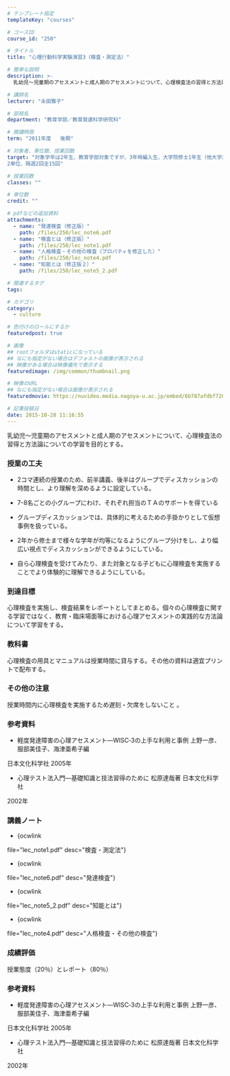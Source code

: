 ```yaml
---
# テンプレート指定
templateKey: "courses"

# コースID
course_id: "250"

# タイトル
title: "心理行動科学実験演習3（検査・測定法）"

# 簡単な説明
description: >-
  乳幼児〜児童期のアセスメントと成人期のアセスメントについて、心理検査法の習得と方法論についての学習を目的とする。...

# 講師名
lecturer: "永田雅子"

# 部局名
department: "教育学部／教育発達科学研究科"

# 開講時限
term: "2011年度	後期"

# 対象者、単位数、授業回数
target: "対象学年は2年生、教育学部対象ですが、3年時編入生、大学院修士1年生（他大学進学）も含まれます。
2単位、隔週2回全15回"

# 授業回数
classes: ""

# 単位数
credit: ""

# pdfなどの追加資料
attachments: 
  - name: "発達検査（修正版）" 
    path: /files/250/lec_note6.pdf
  - name: "検査とは（修正版）" 
    path: /files/250/lec_note1.pdf
  - name: "人格検査・その他の検査（プロパティを修正した）" 
    path: /files/250/lec_note4.pdf
  - name: "知能とは（修正版２）" 
    path: /files/250/lec_note5_2.pdf

# 関連するタグ
tags:

# カテゴリ
category:
  - culture

# 色付けのロールにするか
featuredpost: true

# 画像
## rootフォルダはstaticになっている
## なにも指定がない場合はデフォルトの画像が表示される
## 映像がある場合は映像優先で表示する
featuredimage: /img/common/thumbnail.png

# 映像のURL
## なにも指定がない場合は画像が表示される
featuredmovie: https://nuvideo.media.nagoya-u.ac.jp/embed/6b787afdbf720319cad1933452c4818e64c38c7a

# 記事投稿日
date: 2015-10-28 11:16:55
---
```


乳幼児〜児童期のアセスメントと成人期のアセスメントについて、心理検査法の習得と方法論についての学習を目的とする。

### 授業の工夫

* 2コマ連続の授業のため、前半講義、後半はグループでディスカッションの時間とし、より理解を深めるように設定している。

* 7-8名ごとの小グループにわけ、それぞれ担当のＴＡのサポートを得ている

* グループディスカッションでは、具体的に考えるための手掛かりとして仮想事例を扱っている。

* 2年から修士まで様々な学年が均等になるようにグループ分けをし、より幅広い視点でディスカッションができるようにしている。

* 自ら心理検査を受けてみたり、また対象となる子どもに心理検査を実施することでより体験的に理解できるようにしている。

### 到達目標

心理検査を実施し、検査結果をレポートとしてまとめる。個々の心理検査に関する学習ではなく、教育・臨床場面等における心理アセスメントの実践的な方法論について学習をする。

### 教科書

心理検査の用具とマニュアルは授業時間に貸与する。その他の資料は適宜プリントで配布する。

### その他の注意

授業時間内に心理検査を実施するため遅刻・欠席をしないこと 。

### 参考資料

* 軽度発達障害の心理アセスメント—WISC‐3の上手な利用と事例 上野一彦、服部美佳子、海津亜希子編

日本文化科学社 2005年

* 心理テスト法入門—基礎知識と技法習得のために 松原達哉著 日本文化科学社

2002年

### 講義ノート

* {ocwlink

file="lec_note1.pdf" desc="検査・測定法"}

* {ocwlink

file="lec_note6.pdf" desc="発達検査"}

* {ocwlink

file="lec_note5_2.pdf" desc="知能とは"}

* {ocwlink

file="lec_note4.pdf" desc="人格検査・その他の検査"}

### 成績評価

授業態度（20％）とレポート（80％）

### 参考資料

* 軽度発達障害の心理アセスメント—WISC‐3の上手な利用と事例 上野一彦、服部美佳子、海津亜希子編

日本文化科学社 2005年

* 心理テスト法入門—基礎知識と技法習得のために 松原達哉著 日本文化科学社

2002年